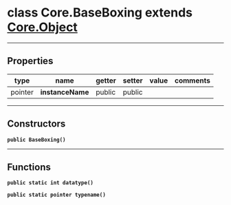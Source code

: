 class Core.BaseBoxing extends [Core.Object](Core.Object.md)
===

---
Properties
---
|type|name|getter|setter|value|comments|
|--- |--- |--- |--- |--- |--- |
|pointer|__instanceName__|public|public|||

---
Constructors
---

__`public BaseBoxing()`__
<div style="margin:1em">

</div>


---
Functions
---

__`public static int datatype()`__
<div style="margin:1em">

</div>


__`public static pointer typename()`__
<div style="margin:1em">

</div>

